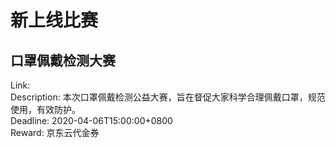# 新上线比赛


## 口罩佩戴检测大赛
Link:   
Description: 本次口罩佩戴检测公益大赛，旨在督促大家科学合理佩戴口罩，规范使用，有效防护。  
Deadline: 2020-04-06T15:00:00+0800  
Reward: 京东云代金券  

